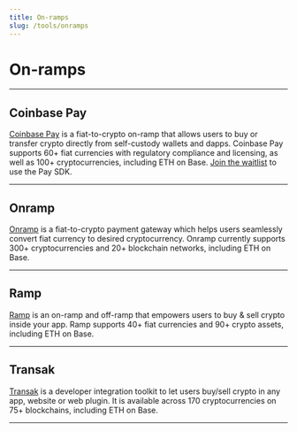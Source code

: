```yaml
---
title: On-ramps
slug: /tools/onramps
---
```


# On-ramps

---

## Coinbase Pay

[Coinbase Pay](https://www.coinbase.com/cloud/products/pay-sdk) is a fiat-to-crypto on-ramp that allows users to buy or transfer crypto directly from self-custody wallets and dapps. Coinbase Pay supports 60+ fiat currencies with regulatory compliance and licensing, as well as 100+ cryptocurrencies, including ETH on Base. [Join the waitlist](https://www.coinbase.com/cloud/products/pay-sdk) to use the Pay SDK.

---

## Onramp

[Onramp](https://onramp.money/) is a fiat-to-crypto payment gateway which helps users seamlessly convert fiat currency to desired cryptocurrency. Onramp currently supports 300+ cryptocurrencies and 20+ blockchain networks, including ETH on Base.

---

## Ramp

[Ramp](https://ramp.network/) is an on-ramp and off-ramp that empowers users to buy & sell crypto inside your app. Ramp supports 40+ fiat currencies and 90+ crypto assets, including ETH on Base.

---

## Transak

[Transak](https://transak.com/) is a developer integration toolkit to let users buy/sell crypto in any app, website or web plugin. It is available across 170 cryptocurrencies on 75+ blockchains, including ETH on Base.

---

